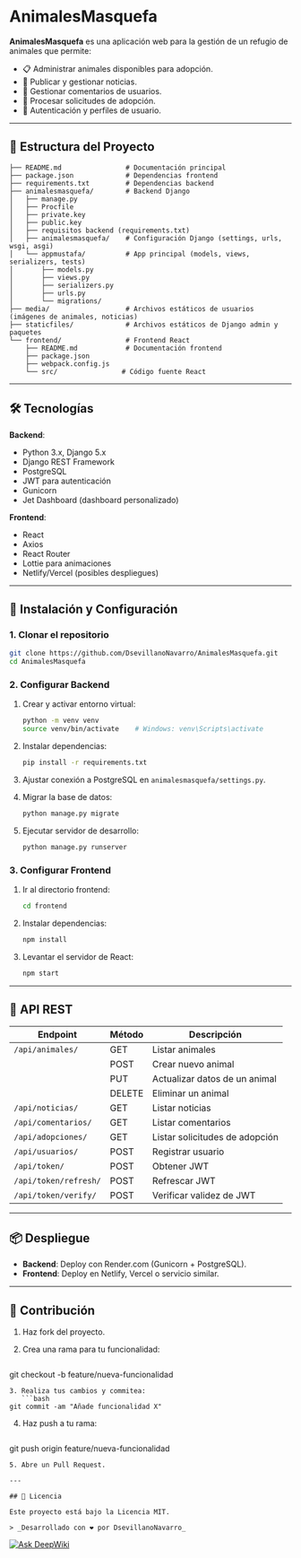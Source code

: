 # AnimalesMasquefa

**AnimalesMasquefa** es una aplicación web para la gestión de un refugio de animales que permite:

* 📋 Administrar animales disponibles para adopción.
* 📰 Publicar y gestionar noticias.
* 💬 Gestionar comentarios de usuarios.
* 🐾 Procesar solicitudes de adopción.
* 🔐 Autenticación y perfiles de usuario.

---

## 📂 Estructura del Proyecto

```
├── README.md                # Documentación principal
├── package.json             # Dependencias frontend
├── requirements.txt         # Dependencias backend
├── animalesmasquefa/        # Backend Django
│   ├── manage.py
│   ├── Procfile
│   ├── private.key
│   ├── public.key
│   ├── requisitos backend (requirements.txt)
│   ├── animalesmasquefa/    # Configuración Django (settings, urls, wsgi, asgi)
│   └── appmustafa/          # App principal (models, views, serializers, tests)
│       ├── models.py
│       ├── views.py
│       ├── serializers.py
│       ├── urls.py
│       └── migrations/
├── media/                   # Archivos estáticos de usuarios (imágenes de animales, noticias)
├── staticfiles/             # Archivos estáticos de Django admin y paquetes
└── frontend/                # Frontend React
    ├── README.md            # Documentación frontend
    ├── package.json
    ├── webpack.config.js
    └── src/                # Código fuente React
```

---

## 🛠 Tecnologías

**Backend**:

* Python 3.x, Django 5.x
* Django REST Framework
* PostgreSQL
* JWT para autenticación
* Gunicorn
* Jet Dashboard (dashboard personalizado)

**Frontend**:

* React
* Axios
* React Router
* Lottie para animaciones
* Netlify/Vercel (posibles despliegues)

---

## 🚀 Instalación y Configuración

### 1. Clonar el repositorio

```bash
git clone https://github.com/DsevillanoNavarro/AnimalesMasquefa.git
cd AnimalesMasquefa
```

### 2. Configurar Backend

1. Crear y activar entorno virtual:

   ```bash
   python -m venv venv
   source venv/bin/activate    # Windows: venv\Scripts\activate
   ```
2. Instalar dependencias:

   ```bash
   pip install -r requirements.txt
   ```
3. Ajustar conexión a PostgreSQL en `animalesmasquefa/settings.py`.
4. Migrar la base de datos:

   ```bash
   python manage.py migrate
   ```
5. Ejecutar servidor de desarrollo:

   ```bash
   python manage.py runserver
   ```

### 3. Configurar Frontend

1. Ir al directorio frontend:

   ```bash
   cd frontend
   ```
2. Instalar dependencias:

   ```bash
   npm install
   ```
3. Levantar el servidor de React:

   ```bash
   npm start
   ```

---

## 🔗 API REST

| Endpoint              | Método | Descripción                    |
| --------------------- | ------ | ------------------------------ |
| `/api/animales/`      | GET    | Listar animales                |
|                       | POST   | Crear nuevo animal             |
|                       | PUT    | Actualizar datos de un animal  |
|                       | DELETE | Eliminar un animal             |
| `/api/noticias/`      | GET    | Listar noticias                |
| `/api/comentarios/`   | GET    | Listar comentarios             |
| `/api/adopciones/`    | GET    | Listar solicitudes de adopción |
| `/api/usuarios/`      | POST   | Registrar usuario              |
| `/api/token/`         | POST   | Obtener JWT                    |
| `/api/token/refresh/` | POST   | Refrescar JWT                  |
| `/api/token/verify/`  | POST   | Verificar validez de JWT       |

---

## 📦 Despliegue

* **Backend**: Deploy con Render.com (Gunicorn + PostgreSQL).
* **Frontend**: Deploy en Netlify, Vercel o servicio similar.

---

## 🤝 Contribución

1. Haz fork del proyecto.
2. Crea una rama para tu funcionalidad:

   ```bash
   ```

git checkout -b feature/nueva-funcionalidad

````
3. Realiza tus cambios y commitea:
   ```bash
git commit -am "Añade funcionalidad X"
````

4. Haz push a tu rama:

   ```bash
   ```

git push origin feature/nueva-funcionalidad

```
5. Abre un Pull Request.

---

## 📄 Licencia

Este proyecto está bajo la Licencia MIT.  

> _Desarrollado con ❤️ por DsevillanoNavarro_

```

[![Ask DeepWiki](https://deepwiki.com/badge.svg)](https://deepwiki.com/DsevillanoNavarro/AnimalesMasquefa)